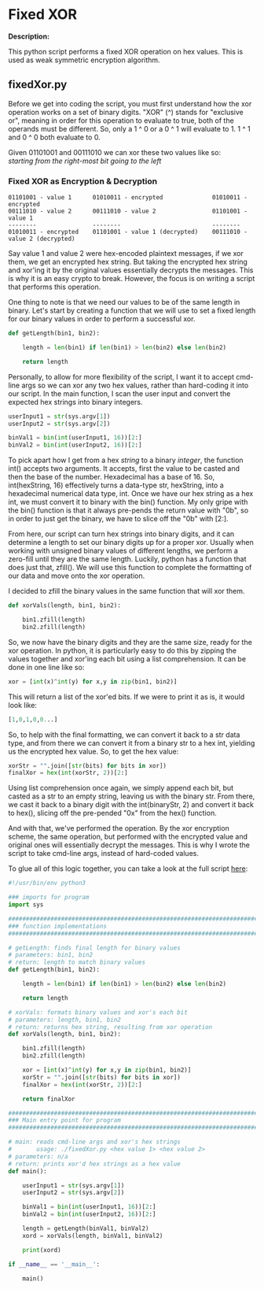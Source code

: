 # Fixed XOR

**Description:**

This python script performs a fixed XOR operation on hex values. This is used as weak symmetric encryption algorithm.

## fixedXor.py 

Before we get into coding the script, you must first understand how the xor operation works on a set of binary digits. "XOR" (^) stands for "exclusive or", meaning in order for this operation to evaluate to true, both of the operands must be different. So, only a 1 ^ 0 or a 0 ^ 1 will evaluate to 1. 1 ^ 1 and 0 ^ 0 both evaluate to 0.

Given 01101001 and 00111010 we can xor these two values like so: \
*starting from the right-most bit going to the left*

### Fixed XOR as Encryption & Decryption
```
01101001 - value 1      01010011 - encrypted              01010011 - encrypted
00111010 - value 2      00111010 - value 2                01101001 - value 1
--------                --------                          --------
01010011 - encrypted    01101001 - value 1 (decrypted)    00111010 - value 2 (decrypted) 
```

Say value 1 and value 2 were hex-encoded plaintext messages, if we xor them, we get an encrypted hex string. But taking the encrypted hex string and xor'ing it by the original values essentially decrypts the messages. This is why it is an easy crypto to break. However, the focus is on writing a script that performs this operation.

One thing to note is that we need our values to be of the same length in binary. Let's start by creating a function that we will use to set a fixed length for our binary values in order to perform a successful xor.
```python
def getLength(bin1, bin2):

	length = len(bin1) if len(bin1) > len(bin2) else len(bin2)

	return length
```

Personally, to allow for more flexibility of the script, I want it to accept cmd-line args so we can xor any two hex values, rather than hard-coding it into our script. In the main function, I scan the user input and convert the expected hex strings into binary integers.
```python
userInput1 = str(sys.argv[1])
userInput2 = str(sys.argv[2])

binVal1 = bin(int(userInput1, 16))[2:]
binVal2 = bin(int(userInput2, 16))[2:]
```

To pick apart how I get from a hex *string* to a binary *integer*, the function int() accepts two arguments. It accepts, first the value to be casted and then the base of the number. Hexadecimal has a base of 16. So, int(hexString, 16) effectively turns a data-type str, hexString, into a hexadecimal numerical data type, int. Once we have our hex string as a hex int, we must convert it to binary with the bin() function. My only gripe with the bin() function is that it always pre-pends the return value with "0b", so in order to just get the binary, we have to slice off the "0b" with [2:].

From here, our script can turn hex strings into binary digits, and it can determine a length to set our binary digits up for a proper xor. Usually when working with unsigned binary values of different lengths, we perform a zero-fill until they are the same length. Luckily, python has a function that does just that, zfill(). We will use this function to complete the formatting of our data and move onto the xor operation. 

I decided to zfill the binary values in the same function that will xor them.
```python
def xorVals(length, bin1, bin2):

	bin1.zfill(length)
	bin2.zfill(length)
```

So, we now have the binary digits and they are the same size, ready for the xor operation. In python, it is particularly easy to do this by zipping the values together and xor'ing each bit using a list comprehension. It can be done in one line like so:
``` python
xor = [int(x)^int(y) for x,y in zip(bin1, bin2)]
```

This will return a list of the xor'ed bits. If we were to print it as is, it would look like:
``` python
[1,0,1,0,0...]
```
So, to help with the final formatting, we can convert it back to a str data type, and from there we can convert it from a binary str to a hex int, yielding us the encrypted hex value. So, to get the hex value:
```python
xorStr = "".join([str(bits) for bits in xor])
finalXor = hex(int(xorStr, 2))[2:]
```

Using list comprehension once again, we simply append each bit, but casted as a str to an empty string, leaving us with the binary str. From there, we cast it back to a binary digit with the int(binaryStr, 2) and convert it back to hex(), slicing off the pre-pended "0x" from the hex() function.

And with that, we've performed the operation. By the xor encryption scheme, the same operation, but performed with the encrypted value and original ones will essentially decrypt the messages. This is why I wrote the script to take cmd-line args, instead of hard-coded values.

To glue all of this logic together, you can take a look at the full script [here]:
``` python
#!/usr/bin/env python3

### imports for program
import sys

##################################################################################
### function implementations
##################################################################################

# getLength: finds final length for binary values
# parameters: bin1, bin2
# return: length to match binary values
def getLength(bin1, bin2):

	length = len(bin1) if len(bin1) > len(bin2) else len(bin2)

	return length

# xorVals: formats binary values and xor's each bit
# parameters: length, bin1, bin2
# return: returns hex string, resulting from xor operation
def xorVals(length, bin1, bin2):

	bin1.zfill(length)
	bin2.zfill(length)

	xor = [int(x)^int(y) for x,y in zip(bin1, bin2)]
	xorStr = "".join([str(bits) for bits in xor])
	finalXor = hex(int(xorStr, 2))[2:]

	return finalXor

##################################################################################
### Main entry point for program
##################################################################################

# main: reads cmd-line args and xor's hex strings
#       usage: ./fixedXor.py <hex value 1> <hex value 2>
# parameters: n/a
# return: prints xor'd hex strings as a hex value
def main():

	userInput1 = str(sys.argv[1])
	userInput2 = str(sys.argv[2])

	binVal1 = bin(int(userInput1, 16))[2:]
	binVal2 = bin(int(userInput2, 16))[2:]

	length = getLength(binVal1, binVal2)
	xord = xorVals(length, binVal1, binVal2)

	print(xord)

if __name__ == '__main__':

	main()

```

[here]: https://github.com/colton-gabertan/SecurityShepherdLabs/blob/Fixed-XOR/fixedXor.py
